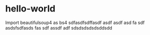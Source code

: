 # hello-world
Import beautifulsoup4 as bs4
sdfasdfsdffasdf
asdf
asdf
asd
fa
sdf
asdsfsdfasds
fas
sdf
assdf
adf
sdsdsdsdsdsddsdd
